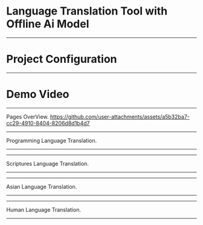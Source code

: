 # Language Translation Tool with Offline Ai Model
_______________________________________________

# Project Configuration 

_______________________________________________

# Demo Video
_____________________________________________
Pages OverView.
https://github.com/user-attachments/assets/a5b32ba7-cc29-4910-8404-8206d8d1b4d7
______________________________________________
Programming Language Translation.

_______________________________________________
______________________________________________
Scriptures Language Translation.

_______________________________________________
______________________________________________
Asian Language Translation.

_______________________________________________
______________________________________________
Human Language Translation.

_______________________________________________
